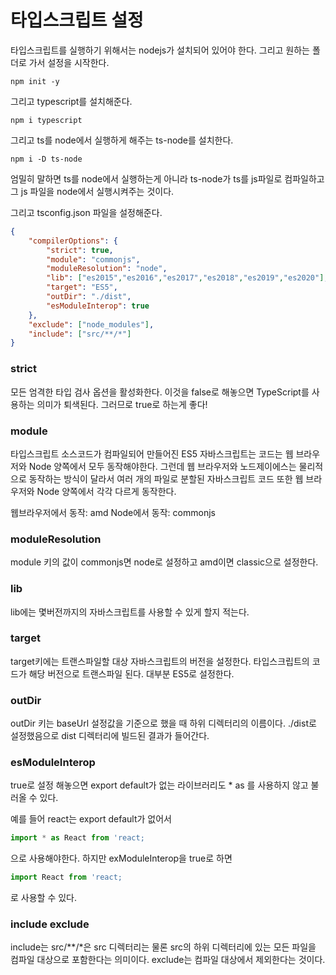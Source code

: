 # 타입스크립트 설정 

타입스크립트를 실행하기 위해서는 nodejs가 설치되어 있어야 한다. 그리고 원하는 폴더로 가서 설정을 시작한다.

```
npm init -y
```

그리고 typescript를 설치해준다.

```
npm i typescript
```

그리고 ts를 node에서 실행하게 해주는 ts-node를 설치한다.

```
npm i -D ts-node
```
엄밀히 말하면 ts를 node에서 실행하는게 아니라 ts-node가 ts를 js파일로 컴파일하고 그 js 파일을 node에서 실행시켜주는 것이다.

그리고 tsconfig.json 파일을 설정해준다.

```json
{
    "compilerOptions": {
        "strict": true,
        "module": "commonjs",
        "moduleResolution": "node",
        "lib": ["es2015","es2016","es2017","es2018","es2019","es2020"],
        "target": "ES5",
        "outDir": "./dist",
        "esModuleInterop": true
    },
    "exclude": ["node_modules"],
    "include": ["src/**/*"]
}
```
### strict
모든 엄격한 타입 검사 옵션을 활성화한다. 이것을 false로 해놓으면 TypeScript를 사용하는 의미가 퇴색된다. 그러므로 true로 하는게 좋다!

### module
타입스크립트 소스코드가 컴파일되어 만들어진 ES5 자바스크립트는 코드는 웹 브라우저와 Node 양쪽에서 모두 동작해야한다. 그런데 웹 브라우저와 노드제이에스는 물리적으로 동작하는 방식이 달라서 여러 개의 파일로 분할된 자바스크립트 코드 또한 웹 브라우저와 Node 양쪽에서 각각 다르게 동작한다.

웹브라우저에서 동작: amd
Node에서 동작: commonjs

### moduleResolution
module 키의 값이 commonjs면 node로 설정하고 amd이면 classic으로 설정한다.

### lib

lib에는 몇버전까지의 자바스크립트를 사용할 수 있게 할지 적는다.

### target
target키에는 트랜스파일할 대상 자바스크립트의 버전을 설정한다. 타입스크립트의 코드가 해당 버전으로 트랜스파일 된다. 대부분 ES5로 설정한다.

### outDir

outDir 키는 baseUrl 설정값을 기준으로 했을 때 하위 디렉터리의 이름이다. ./dist로 설정했음으로 dist 디렉터리에 빌드된 결과가 들어간다.

### esModuleInterop

true로 설정 해놓으면 export default가 없는 라이브러리도 * as 를 사용하지 않고 불러올 수 있다.

예를 들어 react는 export default가 없어서

```js
import * as React from 'react;
```
으로 사용해야한다. 하지만 exModuleInterop을 true로 하면

```js
import React from 'react;
```
로 사용할 수 있다.

### include exclude

include는 src/**/*은 src 디렉터리는 물론 src의 하위 디렉터리에 있는 모든 파일을 컴파일 대상으로 포함한다는 의미이다.
exclude는 컴파일 대상에서 제외한다는 것이다.